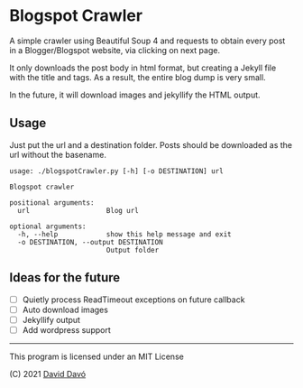 # Blogspot Crawler

A simple crawler using Beautiful Soup 4 and requests to obtain every post
in a Blogger/Blogspot website, via clicking on next page.

It only downloads the post body in html format, but creating a Jekyll file
with the title and tags. As a result, the entire blog dump is very small.

In the future, it will download images and jekyllify the HTML output.

## Usage
Just put the url and a destination folder. Posts should be downloaded as the url without the basename.

```
usage: ./blogspotCrawler.py [-h] [-o DESTINATION] url

Blogspot crawler

positional arguments:
  url                   Blog url

optional arguments:
  -h, --help            show this help message and exit
  -o DESTINATION, --output DESTINATION
                        Output folder
```

## Ideas for the future
- [ ] Quietly process ReadTimeout exceptions on future callback
- [ ] Auto download images
- [ ] Jekyllify output
- [ ] Add wordpress support

-----------------
This program is licensed under an MIT License

(C) 2021 [David Davó](https://ddavo.me/en)